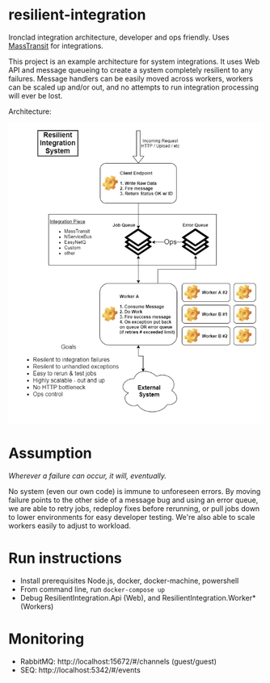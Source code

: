 # resilient-integration

Ironclad integration architecture, developer and ops friendly. Uses [MassTransit](masstransit-project.com) for integrations.

This project is an example architecture for system integrations. It uses Web API and message queueing to create a system completely resilient to any failures. Message handlers can be easily moved across workers, workers can be scaled up and/or out, and no attempts to run integration processing will ever be lost.

Architecture:

![architecture](images/architecture.png)

# Assumption

<em>Wherever a failure can occur, it will, eventually.</em>

No system (even our own code) is immune to unforeseen errors. By moving failure points to the other side of a message bug and using an error queue, we are able to retry jobs, redeploy fixes before rerunning, or pull jobs down to lower environments for easy developer testing. We're also able to scale workers easily to adjust to workload.

# Run instructions

- Install prerequisites Node.js, docker, docker-machine, powershell
- From command line, run `docker-compose up`
- Debug ResilientIntegration.Api (Web), and ResilientIntegration.Worker* (Workers)

# Monitoring

- RabbitMQ: http://localhost:15672/#/channels (guest/guest)
- SEQ: http://localhost:5342/#/events 